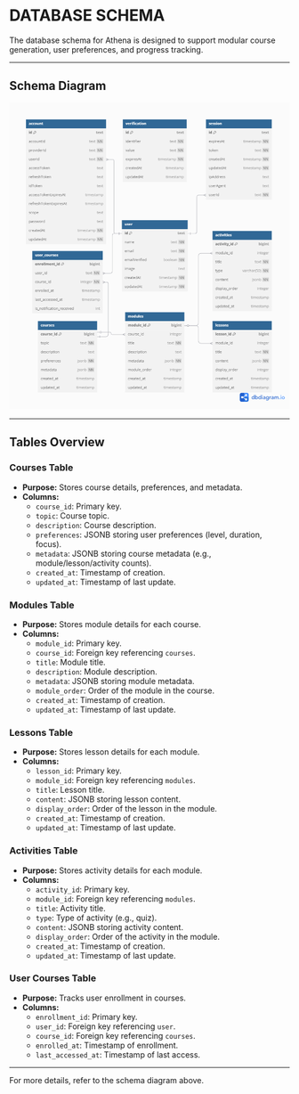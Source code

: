 # DATABASE SCHEMA

The database schema for Athena is designed to support modular course generation, user preferences, and progress tracking.

---

## Schema Diagram

![Database Schema](./Schema.png)

---

## Tables Overview

### Courses Table
- **Purpose:** Stores course details, preferences, and metadata.
- **Columns:**
  - `course_id`: Primary key.
  - `topic`: Course topic.
  - `description`: Course description.
  - `preferences`: JSONB storing user preferences (level, duration, focus).
  - `metadata`: JSONB storing course metadata (e.g., module/lesson/activity counts).
  - `created_at`: Timestamp of creation.
  - `updated_at`: Timestamp of last update.

### Modules Table
- **Purpose:** Stores module details for each course.
- **Columns:**
  - `module_id`: Primary key.
  - `course_id`: Foreign key referencing `courses`.
  - `title`: Module title.
  - `description`: Module description.
  - `metadata`: JSONB storing module metadata.
  - `module_order`: Order of the module in the course.
  - `created_at`: Timestamp of creation.
  - `updated_at`: Timestamp of last update.

### Lessons Table
- **Purpose:** Stores lesson details for each module.
- **Columns:**
  - `lesson_id`: Primary key.
  - `module_id`: Foreign key referencing `modules`.
  - `title`: Lesson title.
  - `content`: JSONB storing lesson content.
  - `display_order`: Order of the lesson in the module.
  - `created_at`: Timestamp of creation.
  - `updated_at`: Timestamp of last update.

### Activities Table
- **Purpose:** Stores activity details for each module.
- **Columns:**
  - `activity_id`: Primary key.
  - `module_id`: Foreign key referencing `modules`.
  - `title`: Activity title.
  - `type`: Type of activity (e.g., quiz).
  - `content`: JSONB storing activity content.
  - `display_order`: Order of the activity in the module.
  - `created_at`: Timestamp of creation.
  - `updated_at`: Timestamp of last update.

### User Courses Table
- **Purpose:** Tracks user enrollment in courses.
- **Columns:**
  - `enrollment_id`: Primary key.
  - `user_id`: Foreign key referencing `user`.
  - `course_id`: Foreign key referencing `courses`.
  - `enrolled_at`: Timestamp of enrollment.
  - `last_accessed_at`: Timestamp of last access.

---

For more details, refer to the schema diagram above.
